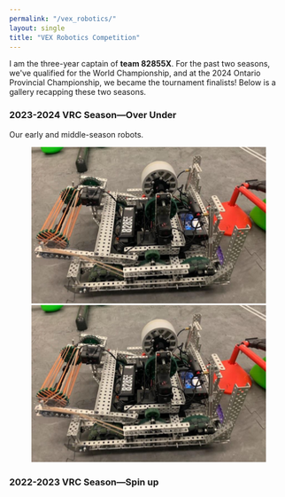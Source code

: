 ```yaml
---
permalink: "/vex_robotics/"
layout: single
title: "VEX Robotics Competition"
---
```

I am the three-year captain of **team 82855X**. For the past two seasons, we've qualified for the World Championship, and at the 2024 Ontario Provincial Championship, we became the tournament finalists! Below is a gallery recapping these two seasons.

### 2023-2024 VRC Season—Over Under
Our early and middle-season robots.

<figure class="half">
    <a href="../assets/images/robotics/season2024/v1.png"><img src="../assets/images/robotics/season2024/v1.png"></a>
    <a href="../assets/images/robotics/season2024/v1.png"><img src="../assets/images/robotics/season2024/v1.png"></a>
</figure>


### 2022-2023 VRC Season—Spin up
